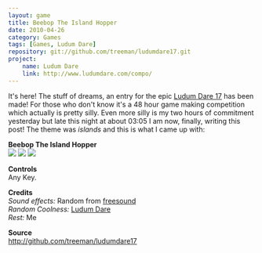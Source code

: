 ```yaml
---
layout: game
title: Beebop The Island Hopper
date: 2010-04-26
category: Games
tags: [Games, Ludum Dare]
repository: git://github.com/treeman/ludumdare17.git
project:
    name: Ludum Dare
    link: http://www.ludumdare.com/compo/
---
```


It's here! The stuff of dreams, an entry for the epic [Ludum Dare 17][id] has been made! For those who don't know it's a 48 hour game making competition which actually is pretty silly. Even more silly is my two hours of commitment yesterday but late this night at about 03:05 I am now, finally, writing this post! The theme was *islands* and this is what I came up with:

**Beebop The Island Hopper**   
![](/media/images/thumbs/beepo1.png) ![](/media/images/thumbs/beepo2.png) ![](/media/images/thumbs/beepo3.png)  

**Controls**   
Any Key.

**Credits**   
*Sound effects:* Random from [freesound](http://www.freesound.org/)  
*Random Coolness:* [Ludum Dare][id]   
*Rest:* Me

**Source**   
<http://github.com/treeman/ludumdare17>

[id]: http://www.ludumdare.com/
